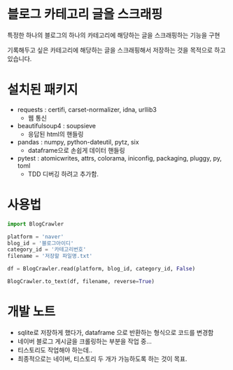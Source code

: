 # 블로그 카테고리 글을 스크래핑

특정한 하나의 블로그의 하나의 카테고리에 해당하는 글을 스크래핑하는 기능을 구현

기록해두고 싶은 카테고리에 해당하는 글을 스크래핑해서 저장하는 것을 목적으로 하고 있습니다. 


# 설치된 패키지
- requests : certifi, carset-normalizer, idna, urllib3
  - 웹 통신
- beautifulsoup4 : soupsieve
  - 응답된 html의 핸들링
- pandas : numpy, python-dateutil, pytz, six
  - dataframe으로 손쉽게 데이터 핸들링
- pytest : atomicwrites, attrs, colorama, iniconfig, packaging, pluggy, py, toml
  - TDD 디버깅 하려고 추가함.


# 사용법
```python
import BlogCrawler

platform = 'naver'
blog_id = '블로그아이디'
category_id = '카테고리번호'
filename = '저장할 파일명.txt'

df = BlogCrawler.read(platform, blog_id, category_id, False)

BlogCrawler.to_text(df, filename, reverse=True)
```


# 개발 노트
- sqlite로 저장하게 했다가, dataframe 으로 반환하는 형식으로 코드를 변경함
- 네이버 블로그 게시글을 크롤링하는 부분을 작업 중...
- 티스토리도 작업해야 하는데..
- 최종적으로는 네이버, 티스토리 두 개가 가능하도록 하는 것이 목표.